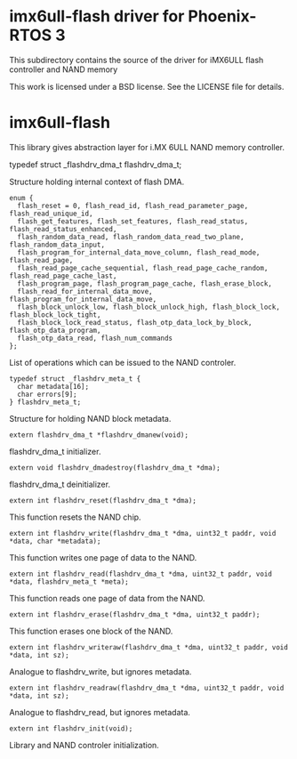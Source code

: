 # imx6ull-flash driver for Phoenix-RTOS 3
This subdirectory contains the source of the driver for iMX6ULL flash controller and NAND memory

This work is licensed under a BSD license. See the LICENSE file for details.

# imx6ull-flash

This library gives abstraction layer for i.MX 6ULL NAND memory controller.

  typedef struct _flashdrv_dma_t flashdrv_dma_t;

Structure holding internal context of flash DMA.


	enum {
	  flash_reset = 0, flash_read_id, flash_read_parameter_page, flash_read_unique_id,
	  flash_get_features, flash_set_features, flash_read_status, flash_read_status_enhanced,
	  flash_random_data_read, flash_random_data_read_two_plane, flash_random_data_input,
	  flash_program_for_internal_data_move_column, flash_read_mode, flash_read_page,
	  flash_read_page_cache_sequential, flash_read_page_cache_random, flash_read_page_cache_last,
	  flash_program_page, flash_program_page_cache, flash_erase_block,
	  flash_read_for_internal_data_move, flash_program_for_internal_data_move,
	  flash_block_unlock_low, flash_block_unlock_high, flash_block_lock, flash_block_lock_tight,
	  flash_block_lock_read_status, flash_otp_data_lock_by_block, flash_otp_data_program,
	  flash_otp_data_read, flash_num_commands
  	};

List of operations which can be issued to the NAND controler.


	typedef struct _flashdrv_meta_t {
	  char metadata[16];
	  char errors[9];
	} flashdrv_meta_t;

Structure for holding NAND block metadata.


	extern flashdrv_dma_t *flashdrv_dmanew(void);

flashdrv_dma_t initializer.


    extern void flashdrv_dmadestroy(flashdrv_dma_t *dma);

flashdrv_dma_t deinitializer.


    extern int flashdrv_reset(flashdrv_dma_t *dma);

This function resets the NAND chip.


    extern int flashdrv_write(flashdrv_dma_t *dma, uint32_t paddr, void *data, char *metadata);

This function writes one page of data to the NAND.


    extern int flashdrv_read(flashdrv_dma_t *dma, uint32_t paddr, void *data, flashdrv_meta_t *meta);

This function reads one page of data from the NAND.


    extern int flashdrv_erase(flashdrv_dma_t *dma, uint32_t paddr);

This function erases one block of the NAND.


    extern int flashdrv_writeraw(flashdrv_dma_t *dma, uint32_t paddr, void *data, int sz);

Analogue to flashdrv_write, but ignores metadata.


    extern int flashdrv_readraw(flashdrv_dma_t *dma, uint32_t paddr, void *data, int sz);

Analogue to flashdrv_read, but ignores metadata.


    extern int flashdrv_init(void);

Library and NAND controler initialization.


